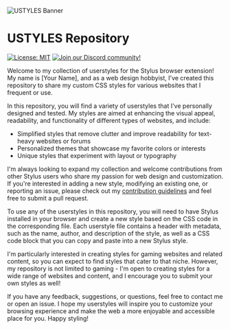 ![USTYLES Banner](https://user-images.githubusercontent.com/114904150/223092260-bb0e7793-c852-477b-9667-d0dfb9e3c9e6.png)
# USTYLES Repository

[![License: MIT](https://img.shields.io/badge/License-MIT-blue.svg?style=for-the-badge)](https://opensource.org/licenses/MIT) [![Join our Discord community!](https://img.shields.io/discord/1079706024006668308?color=5865F2&label=Discord&logo=discord&logoColor=ffffff&labelColor=2C2F33&style=for-the-badge)](https://discord.gg/T8AyCMVePv)

Welcome to my collection of userstyles for the Stylus browser extension! My name is [Your Name], and as a web design hobbyist, I've created this repository to share my custom CSS styles for various websites that I frequent or use.

In this repository, you will find a variety of userstyles that I've personally designed and tested. My styles are aimed at enhancing the visual appeal, readability, and functionality of different types of websites, and include:

- Simplified styles that remove clutter and improve readability for text-heavy websites or forums
- Personalized themes that showcase my favorite colors or interests
- Unique styles that experiment with layout or typography

I'm always looking to expand my collection and welcome contributions from other Stylus users who share my passion for web design and customization. If you're interested in adding a new style, modifying an existing one, or reporting an issue, please check out my [contribution guidelines](CONTRIBUTING.md) and feel free to submit a pull request.

To use any of the userstyles in this repository, you will need to have Stylus installed in your browser and create a new style based on the CSS code in the corresponding file. Each userstyle file contains a header with metadata, such as the name, author, and description of the style, as well as a CSS code block that you can copy and paste into a new Stylus style.

I'm particularly interested in creating styles for gaming websites and related content, so you can expect to find styles that cater to that niche. However, my repository is not limited to gaming - I'm open to creating styles for a wide range of websites and content, and I encourage you to submit your own styles as well!

If you have any feedback, suggestions, or questions, feel free to contact me or open an issue. I hope my userstyles will inspire you to customize your browsing experience and make the web a more enjoyable and accessible place for you. Happy styling!
